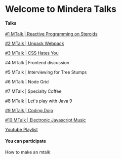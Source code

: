 # Welcome to Mindera Talks

#### **Talks**

[#1 MTalk | Reactive Programming on Steroids](https://github.com/Mindera/mtalks/blob/master/ep1/README.md)

[#2 MTalk | Unpack Webpack](https://github.com/Mindera/mtalks/blob/master/ep2/README.md)

[#3 MTalk | CSS Hates You](https://github.com/Mindera/mtalks/blob/master/ep3/README.md)

\#4 MTalk | Frontend discussion

\#5 MTalk | Interviewing for Tree Stumps

\#6 MTalk | Node Grid

\#7 MTalk | Specialty Coffee

\#8 MTalk | Let's play with Java 9

[#9 MTalk | Coding Dojo](https://github.com/Mindera/mtalks/blob/master/ep9/README.md)

[#10 MTalk | Electronic Javascript Music](http://electronic-javascript-music-slides.surge.sh/)

[Youtube Playlist](https://www.youtube.com/playlist?list=PLUjtx-mX3t3Y-DA3sx-lYGlwOvuDZIzeK)


#### **You can participate**

How to make an mtalk

